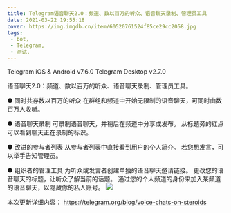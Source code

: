 ```yaml
---
title: Telegram语音聊天2.0：频道、数以百万的听众、语音聊天录制、管理员工具
date: 2021-03-22 19:55:18
cover: https://img.imgdb.cn/item/60520761524f85ce29cc2058.jpg
tags:
 - bot,
 - Telegram,
 - 测试,
---
```



Telegram iOS & Android v7.6.0
Telegram Desktop v2.7.0

语音聊天2.0：频道、数以百万的听众、语音聊天录制、管理员工具。

● 同时共存数以百万的听众
   在群组和频道中开始无限制的语音聊天，可同时由数百万人收听。

● 语音聊天录制
   可录制语音聊天，并稍后在频道中分享或发布。
   从标题旁的红点可以看到聊天正在录制的标识。

● 改进的参与者列表
   从参与者列表中直接看到用户的个人简介。
   若您想发言，可以举手告知管理员。

● 组织者的管理工具
   为听众或发言者创建单独的语音聊天邀请链接。
   更改您的语音聊天的标题，让听众了解当前的话题。
   通过您的个人频道的身份来加入某频道的语音聊天，以隐藏你的私人账号。
![](https://img.imgdb.cn/item/605888aa8322e6675c9c3fe7.jpg)

本次更新详细内容：
https://telegram.org/blog/voice-chats-on-steroids
